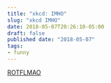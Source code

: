 ```yaml
---
title: "xkcd: IMHO"
slug: "xkcd IMHO"
date: 2018-05-07T20:26:10-05:00
draft: false
published date: "2018-05-07"
tags:
- funny
---
```


[ROTFLMAO][1]

[1]: https://xkcd.com/1989/
